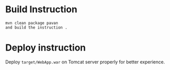 

# Build Instruction


```
mvn clean package pavan
and build the instruction .
```

# Deploy instruction

Deploy ```target/WebApp.war``` on Tomcat server properly for better experience.

